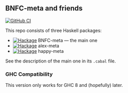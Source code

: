 ## BNFC-meta and friends

[![GitHub CI][github-shield]][github-ci]

This repo consists of three Haskell packages:

- [![Hackage][hackage-BNFC-meta-shield]][hackage-BNFC-meta] BNFC-meta — the main one
- [![Hackage][hackage-alex-meta-shield]][hackage-alex-meta] alex-meta
- [![Hackage][hackage-happy-meta-shield]][hackage-happy-meta] happy-meta

See the description of the main one in its `.cabal` file.

### GHC Compatibility

This version only works for GHC 8 and (hopefully) later.


[github-shield]: https://github.com/ulysses4ever/BNFC-meta/actions/workflows/ci.yml/badge.svg
[github-ci]: https://github.com/ulysses4ever/BNFC-meta/actions/workflows/ci.yml

[hackage-alex-meta]: http://hackage.haskell.org/package/alex-meta
[hackage-alex-meta-shield]: https://img.shields.io/hackage/v/alex-meta.svg
[hackage-happy-meta]: http://hackage.haskell.org/package/happy-meta
[hackage-happy-meta-shield]: https://img.shields.io/hackage/v/happy-meta.svg
[hackage-BNFC-meta]: http://hackage.haskell.org/package/BNFC-meta
[hackage-BNFC-meta-shield]: https://img.shields.io/hackage/v/BNFC-meta.svg
